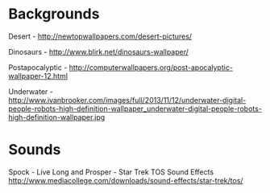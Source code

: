 Backgrounds
===========

Desert - http://newtopwallpapers.com/desert-pictures/

Dinosaurs - http://www.blirk.net/dinosaurs-wallpaper/

Postapocalyptic - http://computerwallpapers.org/post-apocalyptic-wallpaper-12.html

Underwater - http://www.ivanbrooker.com/images/full/2013/11/12/underwater-digital-people-robots-high-definition-wallpaper_underwater-digital-people-robots-high-definition-wallpaper.jpg

Sounds
======

Spock - Live Long and Prosper - Star Trek TOS Sound Effects http://www.mediacollege.com/downloads/sound-effects/star-trek/tos/
